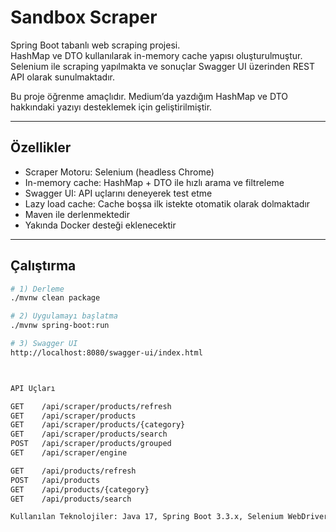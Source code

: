 # Sandbox Scraper

Spring Boot tabanlı web scraping projesi.  
HashMap ve DTO kullanılarak in-memory cache yapısı oluşturulmuştur. Selenium ile scraping yapılmakta ve sonuçlar Swagger UI üzerinden REST API olarak sunulmaktadır.  

Bu proje öğrenme amaçlıdır. Medium’da yazdığım HashMap ve DTO hakkındaki yazıyı desteklemek için geliştirilmiştir.

---

## Özellikler
- Scraper Motoru: Selenium (headless Chrome)
- In-memory cache: HashMap + DTO ile hızlı arama ve filtreleme
- Swagger UI: API uçlarını deneyerek test etme
- Lazy load cache: Cache boşsa ilk istekte otomatik olarak dolmaktadır
- Maven ile derlenmektedir
- Yakında Docker desteği eklenecektir

---

## Çalıştırma
```bash
# 1) Derleme
./mvnw clean package

# 2) Uygulamayı başlatma
./mvnw spring-boot:run

# 3) Swagger UI
http://localhost:8080/swagger-ui/index.html



API Uçları

GET    /api/scraper/products/refresh          
GET    /api/scraper/products  
GET    /api/scraper/products/{category}     
GET    /api/scraper/products/search    
POST   /api/scraper/products/grouped   
GET    /api/scraper/engine             

GET    /api/products/refresh                  
POST   /api/products         
GET    /api/products/{category}    
GET    /api/products/search

Kullanılan Teknolojiler: Java 17, Spring Boot 3.3.x, Selenium WebDriver, Swagger / OpenAPI, Maven





